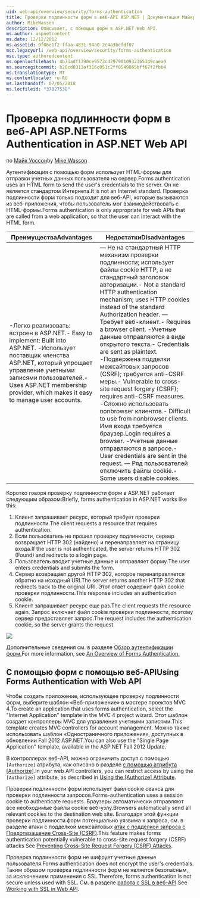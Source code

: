 ```yaml
---
uid: web-api/overview/security/forms-authentication
title: Проверки подлинности форм в веб-API ASP.NET | Документация Майкрософт
author: MikeWasson
description: Описывает, с помощью форм в ASP.NET Web API.
ms.author: aspnetcontent
ms.date: 12/12/2012
ms.assetid: 9f06c1f2-ffaa-4831-94a0-2e4a3befdf07
msc.legacyurl: /web-api/overview/security/forms-authentication
msc.type: authoredcontent
ms.openlocfilehash: 4b73adf1390ce9573cd2979010932365349caea0
ms.sourcegitcommit: b28cd0313af316c051c2ff8549865bff67f2fbb4
ms.translationtype: MT
ms.contentlocale: ru-RU
ms.lasthandoff: 07/05/2018
ms.locfileid: "37827538"
---
```

<a name="forms-authentication-in-aspnet-web-api"></a><span data-ttu-id="d1624-103">Проверка подлинности форм в веб-API ASP.NET</span><span class="sxs-lookup"><span data-stu-id="d1624-103">Forms Authentication in ASP.NET Web API</span></span>
====================
<span data-ttu-id="d1624-104">по [Майк Уоссон](https://github.com/MikeWasson)</span><span class="sxs-lookup"><span data-stu-id="d1624-104">by [Mike Wasson](https://github.com/MikeWasson)</span></span>

<span data-ttu-id="d1624-105">Аутентификация с помощью форм использует HTML-формы для отправки учетных данных пользователя на сервер.</span><span class="sxs-lookup"><span data-stu-id="d1624-105">Forms authentication uses an HTML form to send the user's credentials to the server.</span></span> <span data-ttu-id="d1624-106">Он не является стандартом Интернета.</span><span class="sxs-lookup"><span data-stu-id="d1624-106">It is not an Internet standard.</span></span> <span data-ttu-id="d1624-107">Проверка подлинности форм только подходит для веб-API, которые вызываются из веб-приложения, чтобы пользователь мог взаимодействовать с HTML-формы.</span><span class="sxs-lookup"><span data-stu-id="d1624-107">Forms authentication is only appropriate for web APIs that are called from a web application, so that the user can interact with the HTML form.</span></span>

| <span data-ttu-id="d1624-108">Преимущества</span><span class="sxs-lookup"><span data-stu-id="d1624-108">Advantages</span></span> | <span data-ttu-id="d1624-109">Недостатки</span><span class="sxs-lookup"><span data-stu-id="d1624-109">Disadvantages</span></span> |
| --- | --- |
| <span data-ttu-id="d1624-110">-Легко реализовать: встроен в ASP.NET.</span><span class="sxs-lookup"><span data-stu-id="d1624-110">- Easy to implement: Built into ASP.NET.</span></span> <span data-ttu-id="d1624-111">-Использует поставщик членства ASP.NET, который упрощает управление учетными записями пользователей.</span><span class="sxs-lookup"><span data-stu-id="d1624-111">- Uses ASP.NET membership provider, which makes it easy to manage user accounts.</span></span> | <span data-ttu-id="d1624-112">— Не на стандартный HTTP механизм проверки подлинности; использует файлы cookie HTTP, а не стандартный заголовок авторизации.</span><span class="sxs-lookup"><span data-stu-id="d1624-112">- Not a standard HTTP authentication mechanism; uses HTTP cookies instead of the standard Authorization header.</span></span> <span data-ttu-id="d1624-113">— Требует веб-клиент.</span><span class="sxs-lookup"><span data-stu-id="d1624-113">- Requires a browser client.</span></span> <span data-ttu-id="d1624-114">-Учетные данные отправляются в виде открытого текста.</span><span class="sxs-lookup"><span data-stu-id="d1624-114">- Credentials are sent as plaintext.</span></span> <span data-ttu-id="d1624-115">-Подвержена подделки межсайтовых запросов (CSRF); требуется anti-CSRF меры.</span><span class="sxs-lookup"><span data-stu-id="d1624-115">- Vulnerable to cross-site request forgery (CSRF); requires anti-CSRF measures.</span></span> <span data-ttu-id="d1624-116">-Сложно использовать nonbrowser клиентов.</span><span class="sxs-lookup"><span data-stu-id="d1624-116">- Difficult to use from nonbrowser clients.</span></span> <span data-ttu-id="d1624-117">Имя входа требуется браузер.</span><span class="sxs-lookup"><span data-stu-id="d1624-117">Login requires a browser.</span></span> <span data-ttu-id="d1624-118">-Учетные данные отправляются в запросе.</span><span class="sxs-lookup"><span data-stu-id="d1624-118">- User credentials are sent in the request.</span></span> <span data-ttu-id="d1624-119">— Ряд пользователей отключить файлы cookie.</span><span class="sxs-lookup"><span data-stu-id="d1624-119">- Some users disable cookies.</span></span> |

<span data-ttu-id="d1624-120">Коротко говоря проверку подлинности форм в ASP.NET работает следующим образом:</span><span class="sxs-lookup"><span data-stu-id="d1624-120">Briefly, forms authentication in ASP.NET works like this:</span></span>

1. <span data-ttu-id="d1624-121">Клиент запрашивает ресурс, который требует проверки подлинности.</span><span class="sxs-lookup"><span data-stu-id="d1624-121">The client requests a resource that requires authentication.</span></span>
2. <span data-ttu-id="d1624-122">Если пользователь не прошел проверку подлинности, сервер возвращает HTTP 302 (найдено) и перенаправляет на страницу входа.</span><span class="sxs-lookup"><span data-stu-id="d1624-122">If the user is not authenticated, the server returns HTTP 302 (Found) and redirects to a login page.</span></span>
3. <span data-ttu-id="d1624-123">Пользователь вводит учетные данные и отправляет форму.</span><span class="sxs-lookup"><span data-stu-id="d1624-123">The user enters credentials and submits the form.</span></span>
4. <span data-ttu-id="d1624-124">Сервер возвращает другой HTTP 302, которое перенаправляется обратно на исходный URI.</span><span class="sxs-lookup"><span data-stu-id="d1624-124">The server returns another HTTP 302 that redirects back to the original URI.</span></span> <span data-ttu-id="d1624-125">Этот ответ содержит файл cookie проверки подлинности.</span><span class="sxs-lookup"><span data-stu-id="d1624-125">This response includes an authentication cookie.</span></span>
5. <span data-ttu-id="d1624-126">Клиент запрашивает ресурс еще раз.</span><span class="sxs-lookup"><span data-stu-id="d1624-126">The client requests the resource again.</span></span> <span data-ttu-id="d1624-127">Запрос включает файл cookie проверки подлинности, поэтому сервер предоставляет запрос.</span><span class="sxs-lookup"><span data-stu-id="d1624-127">The request includes the authentication cookie, so the server grants the request.</span></span>

![](forms-authentication/_static/image1.png)

<span data-ttu-id="d1624-128">Дополнительные сведения см. в разделе [Обзор аутентификации форм.](../../../web-forms/overview/older-versions-security/introduction/an-overview-of-forms-authentication-cs.md)</span><span class="sxs-lookup"><span data-stu-id="d1624-128">For more information, see [An Overview of Forms Authentication.](../../../web-forms/overview/older-versions-security/introduction/an-overview-of-forms-authentication-cs.md)</span></span>

## <a name="using-forms-authentication-with-web-api"></a><span data-ttu-id="d1624-129">С помощью форм с помощью веб-API</span><span class="sxs-lookup"><span data-stu-id="d1624-129">Using Forms Authentication with Web API</span></span>

<span data-ttu-id="d1624-130">Чтобы создать приложение, использующее проверку подлинности форм, выберите шаблон «Веб-приложение» в мастере проектов MVC 4.</span><span class="sxs-lookup"><span data-stu-id="d1624-130">To create an application that uses forms authentication, select the "Internet Application" template in the MVC 4 project wizard.</span></span> <span data-ttu-id="d1624-131">Этот шаблон создает контроллеры MVC для управления учетными записями.</span><span class="sxs-lookup"><span data-stu-id="d1624-131">This template creates MVC controllers for account management.</span></span> <span data-ttu-id="d1624-132">Можно также использовать шаблон «Одностраничного приложения», доступных в обновлении Fall 2012 ASP.NET.</span><span class="sxs-lookup"><span data-stu-id="d1624-132">You can also use the "Single Page Application" template, available in the ASP.NET Fall 2012 Update.</span></span>

<span data-ttu-id="d1624-133">В контроллерах веб-API, можно ограничить доступ с помощью `[Authorize]` атрибута, как описано в разделе [с помощью атрибута [Authorize]](authentication-and-authorization-in-aspnet-web-api.md#auth3).</span><span class="sxs-lookup"><span data-stu-id="d1624-133">In your web API controllers, you can restrict access by using the `[Authorize]` attribute, as described in [Using the [Authorize] Attribute](authentication-and-authorization-in-aspnet-web-api.md#auth3).</span></span>

<span data-ttu-id="d1624-134">Проверки подлинности форм использует файл cookie сеанса для проверки подлинности запросов.</span><span class="sxs-lookup"><span data-stu-id="d1624-134">Forms-authentication uses a session cookie to authenticate requests.</span></span> <span data-ttu-id="d1624-135">Браузеры автоматически отправляют все необходимые файлы cookie веб-узлу.</span><span class="sxs-lookup"><span data-stu-id="d1624-135">Browsers automatically send all relevant cookies to the destination web site.</span></span> <span data-ttu-id="d1624-136">Благодаря этой функции проверки подлинности форм потенциально уязвима к запроса, см. в разделе атаки с подделкой межсайтовых [атак с подделкой запроса с Предотвращение Cross-Site (CSRF)](preventing-cross-site-request-forgery-csrf-attacks.md).</span><span class="sxs-lookup"><span data-stu-id="d1624-136">This feature makes forms authentication potentially vulnerable to cross-site request forgery (CSRF) attacks See [Preventing Cross-Site Request Forgery (CSRF) Attacks](preventing-cross-site-request-forgery-csrf-attacks.md).</span></span>

<span data-ttu-id="d1624-137">Проверка подлинности форм не шифрует учетные данные пользователя.</span><span class="sxs-lookup"><span data-stu-id="d1624-137">Forms authentication does not encrypt the user's credentials.</span></span> <span data-ttu-id="d1624-138">Таким образом проверка подлинности форм не является безопасным, за исключением применения с SSL.</span><span class="sxs-lookup"><span data-stu-id="d1624-138">Therefore, forms authentication is not secure unless used with SSL.</span></span> <span data-ttu-id="d1624-139">См. в разделе [работа с SSL в веб-API](working-with-ssl-in-web-api.md).</span><span class="sxs-lookup"><span data-stu-id="d1624-139">See [Working with SSL in Web API](working-with-ssl-in-web-api.md).</span></span>
